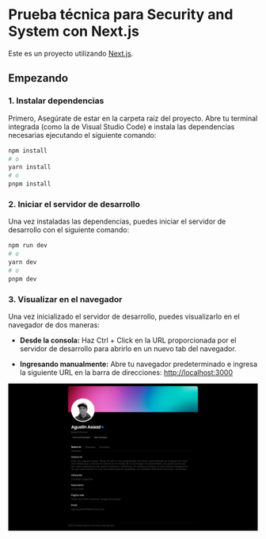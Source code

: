 # Prueba técnica para Security and System con Next.js

Este es un proyecto utilizando [Next.js](https://nextjs.org/).

## Empezando

### 1. Instalar dependencias

Primero, Asegúrate de estar en la carpeta raíz del proyecto. Abre tu terminal integrada (como la de Visual Studio Code) e instala las dependencias necesarias ejecutando el siguiente comando:


```bash
npm install
# o
yarn install
# o
pnpm install
```

### 2. Iniciar el servidor de desarrollo
Una vez instaladas las dependencias, puedes iniciar el servidor de desarrollo con el siguiente comando:

```bash
npm run dev
# o
yarn dev
# o
pnpm dev
```
### 3. Visualizar en el navegador

Una vez inicializado el servidor de desarrollo, puedes visualizarlo en el navegador de dos maneras:

- **Desde la consola:** Haz Ctrl + Click en la URL proporcionada por el servidor de desarrollo para abrirlo en un nuevo tab del navegador.

- **Ingresando manualmente:** Abre tu navegador predeterminado e ingresa la siguiente URL en la barra de direcciones:
  [http://localhost:3000](http://localhost:3000)

![Captura de pantalla del proyecto](public/capturaDePantalla.png)








